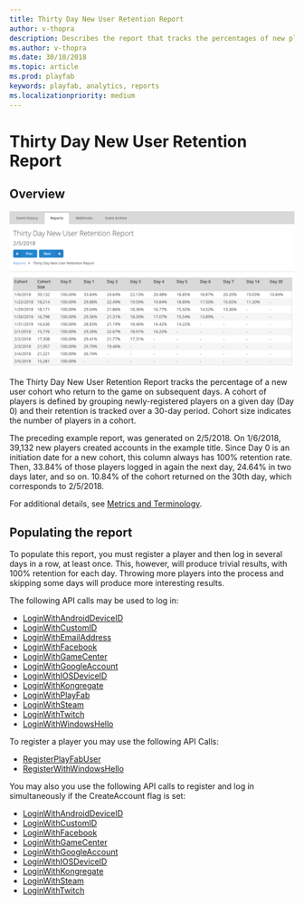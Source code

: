 ```yaml
---
title: Thirty Day New User Retention Report
author: v-thopra
description: Describes the report that tracks the percentages of new players who return to your game over the first 30 days.
ms.author: v-thopra
ms.date: 30/10/2018
ms.topic: article
ms.prod: playfab
keywords: playfab, analytics, reports
ms.localizationpriority: medium
---
```


# Thirty Day New User Retention Report

## Overview

![Thirty Day New User Retention Report Table](media/tutorials/thirty-day-new-user-retention-report-table.png)  

The Thirty Day New User Retention Report tracks the percentage of a new user cohort who return to the game on subsequent days. A cohort of players is defined by grouping newly-registered players on a given day (Day 0) and their retention is tracked over a 30-day period. Cohort size indicates the number of players in a cohort.

The preceding example report, was generated on 2/5/2018. On 1/6/2018, 39,132 new players created accounts in the example title. Since Day 0 is an initiation date for a new cohort, this column always has 100% retention rate. Then, 33.84% of those players logged in again the next day, 24.64% in two days later, and so on. 10.84% of the cohort returned on the 30th day, which corresponds to 2/5/2018.

For additional details, see [Metrics and Terminology](../metrics/metrics-and-terminology.md).

## Populating the report

To populate this report, you must register a player and then log in several days in a row, at least once. This, however, will produce trivial results, with 100% retention for each day. Throwing more players into the process and skipping some days will produce more interesting results.

The following API calls may be used to log in:

- [LoginWithAndroidDeviceID](xref:titleid.playfabapi.com.client.authentication.loginwithandroiddeviceid)
- [LoginWithCustomID](xref:titleid.playfabapi.com.client.authentication.loginwithcustomid)
- [LoginWithEmailAddress](xref:titleid.playfabapi.com.client.authentication.loginwithemailaddress)
- [LoginWithFacebook](xref:titleid.playfabapi.com.client.authentication.loginwithfacebook)
- [LoginWithGameCenter](xref:titleid.playfabapi.com.client.authentication.loginwithgamecenter)
- [LoginWithGoogleAccount](xref:titleid.playfabapi.com.client.authentication.loginwithgoogleaccount)
- [LoginWithIOSDeviceID](xref:titleid.playfabapi.com.client.authentication.loginwithiosdeviceid)
- [LoginWithKongregate](xref:titleid.playfabapi.com.client.authentication.loginwithkongregate)
- [LoginWithPlayFab](xref:titleid.playfabapi.com.client.authentication.loginwithplayfab)
- [LoginWithSteam](xref:titleid.playfabapi.com.client.authentication.loginwithsteam)
- [LoginWithTwitch](xref:titleid.playfabapi.com.client.authentication.loginwithtwitch)
- [LoginWithWindowsHello](xref:titleid.playfabapi.com.client.authentication.loginwithwindowshello)

To register a player you may use the following API Calls:

- [RegisterPlayFabUser](xref:titleid.playfabapi.com.client.authentication.registerplayfabuser)
- [RegisterWithWindowsHello](xref:titleid.playfabapi.com.client.authentication.registerwithwindowshello)

You may also you use the following API calls to register and log in simultaneously if the CreateAccount flag is set:

- [LoginWithAndroidDeviceID](xref:titleid.playfabapi.com.client.authentication.loginwithandroiddeviceid)
- [LoginWithCustomID](xref:titleid.playfabapi.com.client.authentication.loginwithcustomid)
- [LoginWithFacebook](xref:titleid.playfabapi.com.client.authentication.loginwithfacebook)
- [LoginWithGameCenter](xref:titleid.playfabapi.com.client.authentication.loginwithgamecenter)
- [LoginWithGoogleAccount](xref:titleid.playfabapi.com.client.authentication.loginwithgoogleaccount)
- [LoginWithIOSDeviceID](xref:titleid.playfabapi.com.client.authentication.loginwithiosdeviceid)
- [LoginWithKongregate](xref:titleid.playfabapi.com.client.authentication.loginwithkongregate)
- [LoginWithSteam](xref:titleid.playfabapi.com.client.authentication.loginwithsteam)
- [LoginWithTwitch](xref:titleid.playfabapi.com.client.authentication.loginwithtwitch)
